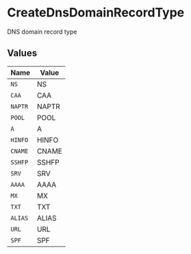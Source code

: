 # CreateDnsDomainRecordType

DNS domain record type


## Values

| Name    | Value   |
| ------- | ------- |
| `NS`    | NS      |
| `CAA`   | CAA     |
| `NAPTR` | NAPTR   |
| `POOL`  | POOL    |
| `A`     | A       |
| `HINFO` | HINFO   |
| `CNAME` | CNAME   |
| `SSHFP` | SSHFP   |
| `SRV`   | SRV     |
| `AAAA`  | AAAA    |
| `MX`    | MX      |
| `TXT`   | TXT     |
| `ALIAS` | ALIAS   |
| `URL`   | URL     |
| `SPF`   | SPF     |